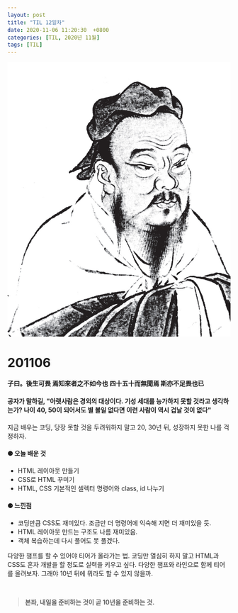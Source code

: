 ```yaml
---
layout: post
title: "TIL 12일차"
date: 2020-11-06 11:20:30  +0800
categories: [TIL, 2020년 11월]
tags: [TIL]
---
```


![image](/assets/img/sample/avatar.jpg)

# **201106**

#### **子曰。後生可畏 焉知來者之不如今也 四十五十而無聞焉 斯亦不足畏也已**

#### **공자가 말하길, "아랫사람은 경외의 대상이다. 기성 세대를 능가하지 못할 것라고 생각하는가? 나이 40, 50이 되어서도 별 볼일 없다면 이런 사람이 역시 겁날 것이 없다"**

지금 배우는 코딩, 당장 못할 것을 두려워하지 말고 20, 30년 뒤, 성장하지 못한 나를 걱정하자.

#### **⚈ 오늘 배운 것**

- HTML 레이아웃 만들기
- CSS로 HTML 꾸미기
- HTML, CSS 기본적인 셀렉터 명령어와 class, id 나누기

#### **⚈ 느낀점**

- 코딩만큼 CSS도 재미있다. 조금만 더 명령어에 익숙해 지면 더 재미있을 듯.
- HTML 레이아웃 만드는 구조도 나름 재미있음.
- 객체 복습하는데 다시 풀어도 못 풀겠다.

다양한 챔프를 할 수 있어야 티어가 올라가는 법.
코딩만 열심히 하지 말고 HTML과 CSS도 혼자 개발을 할 정도로 실력을 키우고 싶다. 다양한 챔프와 라인으로 함께 티어를 올려보자. 그래야 10년 뒤에 뭐라도 할 수 있지 않을까.

<br>

> **본좌, 내일을 준비하는 것이 곧 10년을 준비하는 것.**
